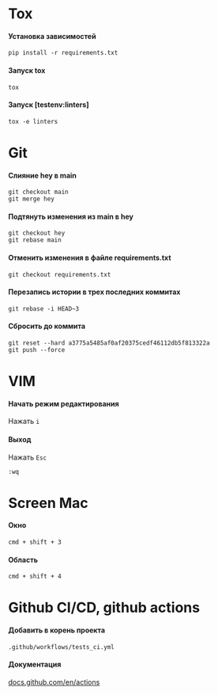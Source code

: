 # Tox
#### Установка зависимостей
```
pip install -r requirements.txt
```
#### Запуск tox
```
tox
```
#### Запуск [testenv:linters]
```
tox -e linters
```
# Git
#### Слияние hey в main
```
git checkout main
git merge hey
```
#### Подтянуть изменения из main в hey
```
git checkout hey
git rebase main
```
#### Отменить изменения в файле requirements.txt
```
git checkout requirements.txt
```
#### Перезапись истории в трех последних коммитах
```
git rebase -i HEAD~3
```
#### Сбросить до коммита
```
git reset --hard a3775a5485af0af20375cedf46112db5f813322a 
git push --force
```

# VIM
#### Начать режим редактирования
Нажать `i`
#### Выход
Нажать `Esc`
```
:wq
```
# Screen Mac
#### Окно
```
cmd + shift + 3
```
#### Область
```
cmd + shift + 4
```
# Github CI/CD, github actions
#### Добавить в корень проекта
```
.github/workflows/tests_ci.yml
```
#### Документация
[docs.github.com/en/actions](https://docs.github.com/en/actions/learn-github-actions/workflow-syntax-for-github-actions#jobsjob_idsteps)